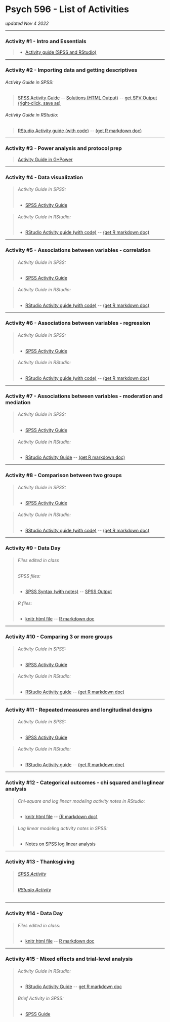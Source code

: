 # Psych 596 - List of Activities
*updated Nov 4 2022*

----------------------------------------------------------------

### Activity #1 - Intro and Essentials  
> - [Activity guide (SPSS and RStudio)](intro-essentials/r_docs/intro-essentials-instructions-spss-rstudio.md)  

----------------------------------------------------------------

### Activity #2 - Importing data and getting descriptives  

###### Activity Guide in SPSS:
> [SPSS Activity Guide](import-examine/spss/import-examine-instructions-spss.md) -- [Solutions (HTML Output)](import-examine/spss/import-examine-output-spss.htm) -- [get SPV Output (right-click, save as)](import-examine/spss/import-examine-output-spss.spv)

###### 	Activity Guide in RStudio:
> [RStudio Activity guide (with code)](import-examine/r_docs/import-examine-instructions-w-code.html) -- [(get R markdown doc)](import-examine/r_docs/import-examine-instructions-w-code.Rmd)  

----------------------------------------------------------------

### Activity #3 - Power analysis and protocol prep  
> [Activity Guide in G*Power](https://jamilfelipe.github.io/psych596/activities/power-analysis/power-analysis-instructions.html)
    
----------------------------------------------------------------

### Activity #4 - Data visualization 

> ###### Activity Guide in SPSS:
> - [SPSS Activity Guide](data-visual/spss/data-visual-instructions-spss.html)  

<!-- -->
> ###### 	Activity Guide in RStudio:
> - [RStudio Activity guide (with code)](data-visual/r_docs/data-visual-instructions-r.html) -- [(get R markdown doc)](data-visual/r_docs/data-visual-instructions-r.Rmd)  

----------------------------------------------------------------

### Activity #5 - Associations between variables - correlation

> ###### Activity Guide in SPSS:
> - [SPSS Activity Guide](contin-correl/spss/contin-correl-instructions-spss.html)

<!-- -->
> ###### 	Activity Guide in RStudio:
> - [RStudio Activity guide (with code)](contin-correl/r_docs/contin-correl-instructions-r.html) -- [(get R markdown doc)](contin-correl/r_docs/contin-correl-instructions-r.Rmd)  

----------------------------------------------------------------

### Activity #6 - Associations between variables - regression

> ###### Activity Guide in SPSS:
> - [SPSS Activity Guide](multi-regression/spss/multi-regression-instructions-spss.html)  

<!-- -->
> ###### 	Activity Guide in RStudio:
> - [RStudio Activity guide (with code)](multi-regression/r_docs/multi-regression-instructions-r.html) -- [(get R markdown doc)](multi-regression/r_docs/multi-regression-instructions-r.Rmd)  

----------------------------------------------------------------

### Activity #7 - Associations between variables - moderation and mediation

> ###### Activity Guide in SPSS:
> - [SPSS Activity Guide](moderation-mediation/spss/moderation-mediation-instructions-spss.html)   

<!-- -->
> ###### 	Activity Guide in RStudio:
> - [RStudio Activity Guide](moderation-mediation/r_docs/moderation-mediation-instructions-r.html)  -- [(get R markdown doc)](moderation-mediation/r_docs/moderation-mediation-instructions-r.Rmd)


----------------------------------------------------------------

### Activity #8 - Comparison between two groups 

> ###### Activity Guide in SPSS:
> - [SPSS Activity Guide](two-group/spss/two-group-instructions-spss.html) 

<!-- -->
> ###### 	Activity Guide in RStudio:
> - [RStudio Activity guide (with code)](two-group/r_docs/two-group-instructions-r.html) -- [(get R markdown doc)](two-group/r_docs/two-group-instructions-r.Rmd)  


----------------------------------------------------------------

### Activity #9 - Data Day

> ###### Files edited in class  
> ###### SPSS files:  
> - [SPSS Syntax (with notes)](data-day/spss/2022/DataDay1-syntax.sps)  -- [SPSS Output](data-day/spss/2022/DataDay1-output.spv)  

<!-- -->
> ###### R files:  
> - [knitr html file](data-day/r_docs/2022-data-day1-analyses.html) -- [R markdown doc](data-day/r_docs/2022-data-day1-analyses.Rmd)

----------------------------------------------------------------

### Activity #10 - Comparing 3 or more groups

> ###### Activity Guide in SPSS:
> - [SPSS Activity Guide](many-group/spss/many-group-instructions-spss.html)

<!-- -->
> ###### 	Activity Guide in RStudio:
> - [RStudio Activity guide](many-group/r_docs/many-group-instructions-r.html) -- [(get R markdown doc)](many-group/r_docs/many-group-instructions-r.Rmd)  

----------------------------------------------------------------

### Activity #11 - Repeated measures and longitudinal designs  

> ###### Activity Guide in SPSS:
> - [SPSS Activity Guide](rep-meas/spss/rep-meas-instructions-spss.html)  

<!-- -->
> ###### 	Activity Guide in RStudio:
> - [RStudio Activity guide](rep-meas/r_docs/rep-meas-instructions-r.html) -- [(get R markdown doc)](rep-meas/r_docs/rep-meas-instructions-r.Rmd)  

----------------------------------------------------------------

### Activity #12 - Categorical outcomes - chi squared and loglinear analysis  

> ###### 	Chi-square and log linear modeling activity notes in RStudio:
> - [knitr html file](chisq-loglin/r_docs/chisq-inclass2022.html) -- [(R markdown doc)](chisq-loglin/r_docs/chisq-inclass2022.Rmd) 

<!-- -->
> ###### 	Log linear modeling activity notes in SPSS:
> - [Notes on SPSS log linear analysis](chisq-loglin/spss/loglin-inclass2022-spss.html)   

----------------------------------------------------------------

### Activity #13 - Thanksgiving  

> ###### [SPSS Activity](https://phdcomics.com/comics.php?f=1816)  
> ###### [RStudio Activity](https://xkcd.com/552/)  


----------------------------------------------------------------

### Activity #14 - Data Day

> ###### Files edited in class:
> - [knitr html file](data-day/r_docs/data-day2-class-activity.html) -- [R markdown doc](data-day/r_docs/data-day2-class-activity.Rmd)



----------------------------------------------------------------

### Activity #15 - Mixed effects and trial-level analysis  


> ###### 	Activity Guide in RStudio:
> - [RStudio Activity Guide](mixed-fx/r_docs/mixed-fx-instructions-r.html) -- [get R markdown doc](mixed-fx/r_docs/mixed-fx-instructions-r.Rmd)
> 
> <!-- -->
> ###### 	Brief Activity in SPSS:
> - [SPSS Guide](mixed-fx/spss/mixed-fx-instructions-spss.html)




